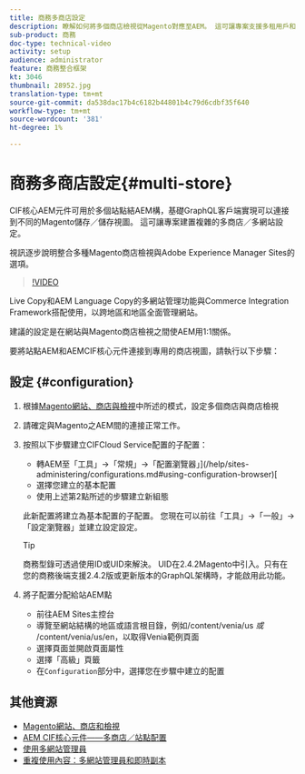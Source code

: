 ```yaml
---
title: 商務多商店設定
description: 瞭解如何將多個商店檢視從Magento對應至AEM。 這可讓專案支援多租用戶和多語言使用案例。
sub-product: 商務
doc-type: technical-video
activity: setup
audience: administrator
feature: 商務整合框架
kt: 3046
thumbnail: 28952.jpg
translation-type: tm+mt
source-git-commit: da538dac17b4c6182b44801b4c79d6cdbf35f640
workflow-type: tm+mt
source-wordcount: '381'
ht-degree: 1%

---
```


# 商務多商店設定{#multi-store}

CIF核心AEM元件可用於多個站點結AEM構，基礎GraphQL客戶端實現可以連接到不同的Magento儲存／儲存視圖。 這可讓專案建置複雜的多商店／多網站設定。

視訊逐步說明整合多種Magento商店檢視與Adobe Experience Manager Sites的選項。

>[!VIDEO](https://video.tv.adobe.com/v/28952/?quality=12)

Live Copy和AEM Language Copy的多網站管理功能與Commerce Integration Framework搭配使用，以跨地區和地區全面管理網站。

建議的設定是在網站與Magento商店檢視之間使AEM用1:1關係。

要將站點AEM和AEMCIF核心元件連接到專用的商店視圖，請執行以下步驟：

## 設定 {#configuration}

1. 根據[Magento網站、商店與檢視](https://docs.magento.com/m2/ce/user_guide/stores/websites-stores-views.html)中所述的模式，設定多個商店與商店檢視

2. 請確定與Magento之AEM間的連接正常工作。

3. 按照以下步驟建立CIFCloud Service配置的子配置：

   * 轉AEM至「工具」->「常規」->「配置瀏覽器」](/help/sites-administering/configurations.md#using-configuration-browser)[
   * 選擇您建立的基本配置
   * 使用上述第2點所述的步驟建立新組態

   此新配置將建立為基本配置的子配置。 您現在可以前往「工具」->「一般」->「設定瀏覽器」並建立設定設定。

   >[!TIP]
   >
   > 商務型錄可透過使用ID或UID來解決。 UID在2.4.2Magento中引入。只有在您的商務後端支援2.4.2版或更新版本的GraphQL架構時，才能啟用此功能。

4. 將子配置分配給站AEM點

   * 前往AEM Sites主控台
   * 導覽至網站結構的地區或語言根目錄，例如/content/venia/us _或_ /content/venia/us/en，以取得Venia範例頁面
   * 選擇頁面並開啟頁面屬性
   * 選擇「高級」頁籤
   * 在`Configuration`部分中，選擇您在步驟中建立的配置

## 其他資源

* [Magento網站、商店和檢視](https://docs.magento.com/m2/ce/user_guide/stores/websites-stores-views.html)
* [AEM CIF核心元件——多商店／站點配置](https://github.com/adobe/aem-core-cif-components/wiki/configuration#multi-store--site-configuration)
* [使用多網站管理員](https://experienceleague.adobe.com/docs/experience-manager-learn/sites/translation/multi-site-manager-feature-video-use.html)
* [重複使用內容：多網站管理員和即時副本](/help/sites-administering/msm.md)
